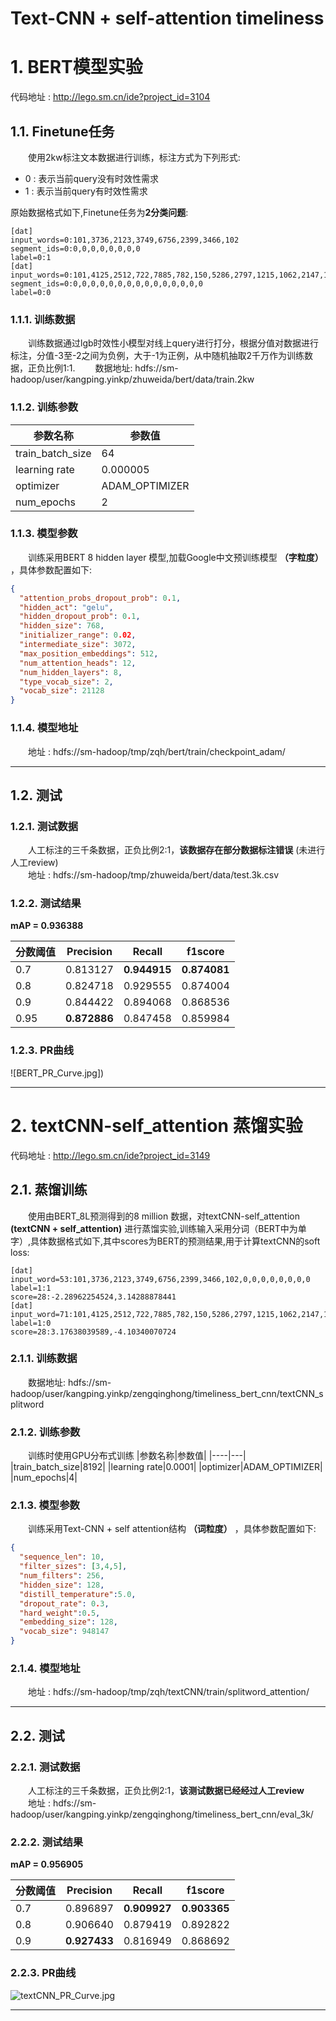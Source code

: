 # Text-CNN + self-attention timeliness

# 1. BERT模型实验

代码地址 : http://lego.sm.cn/ide?project_id=3104

## 1.1. Finetune任务

&emsp;&emsp;使用2kw标注文本数据进行训练，标注方式为下列形式:
* 0 : 表示当前query没有时效性需求
* 1 : 表示当前query有时效性需求

原始数据格式如下,Finetune任务为**2分类问题**:

```
[dat]
input_words=0:101,3736,2123,3749,6756,2399,3466,102
segment_ids=0:0,0,0,0,0,0,0,0
label=0:1
[dat]
input_words=0:101,4125,2512,722,7885,782,150,5286,2797,1215,1062,2147,1059,2506,102
segment_ids=0:0,0,0,0,0,0,0,0,0,0,0,0,0,0,0
label=0:0
```



### 1.1.1. 训练数据
&emsp;&emsp;训练数据通过lgb时效性小模型对线上query进行打分，根据分值对数据进行标注，分值-3至-2之间为负例，大于-1为正例，从中随机抽取2千万作为训练数据，正负比例1:1.
&emsp;&emsp;数据地址: hdfs://sm-hadoop/user/kangping.yinkp/zhuweida/bert/data/train.2kw

### 1.1.2. 训练参数
|参数名称|参数值|
|----|---|
|train_batch_size|64|
|learning rate|0.000005|
|optimizer|ADAM_OPTIMIZER|
|num_epochs|2|

### 1.1.3. 模型参数
&emsp;&emsp;训练采用BERT 8 hidden layer 模型,加载Google中文预训练模型 **（字粒度）** ，具体参数配置如下:

```json
{
  "attention_probs_dropout_prob": 0.1, 
  "hidden_act": "gelu", 
  "hidden_dropout_prob": 0.1, 
  "hidden_size": 768, 
  "initializer_range": 0.02, 
  "intermediate_size": 3072, 
  "max_position_embeddings": 512, 
  "num_attention_heads": 12, 
  "num_hidden_layers": 8, 
  "type_vocab_size": 2, 
  "vocab_size": 21128
}
```

### 1.1.4. 模型地址
&emsp;&emsp;地址 : hdfs://sm-hadoop/tmp/zqh/bert/train/checkpoint_adam/

----

## 1.2. 测试

### 1.2.1. 测试数据
&emsp;&emsp;人工标注的三千条数据，正负比例2:1，**该数据存在部分数据标注错误** (未进行人工review)<br/>
&emsp;&emsp;地址 : hdfs://sm-hadoop/tmp/zhuweida/bert/data/test.3k.csv

### 1.2.2. 测试结果

**mAP = 0.936388**

|分数阈值|Precision|Recall|f1score|
|------|-------|-----|-----|
|0.7|0.813127|**0.944915**|**0.874081**|
|0.8|0.824718|0.929555|0.874004|
|0.9|0.844422|0.894068|0.868536|
|0.95|**0.872886**|0.847458|0.859984|
### 1.2.3. PR曲线
![BERT_PR_Curve.jpg]) 

------


# 2. textCNN-self_attention 蒸馏实验

代码地址 : http://lego.sm.cn/ide?project_id=3149

## 2.1. 蒸馏训练

&emsp;&emsp;使用由BERT_8L预测得到的8 million 数据，对textCNN-self_attention **(textCNN + self_attention)** 进行蒸馏实验,训练输入采用分词（BERT中为单字）,具体数据格式如下,其中scores为BERT的预测结果,用于计算textCNN的soft loss:

```
[dat]
input_word=53:101,3736,2123,3749,6756,2399,3466,102,0,0,0,0,0,0,0,0
label=1:1
score=28:-2.28962254524,3.14288878441
[dat]
input_word=71:101,4125,2512,722,7885,782,150,5286,2797,1215,1062,2147,1059,2506,102,0
label=1:0
score=28:3.17638039589,-4.10340070724
```

### 2.1.1. 训练数据
&emsp;&emsp;数据地址: hdfs://sm-hadoop/user/kangping.yinkp/zengqinghong/timeliness_bert_cnn/textCNN_splitword

### 2.1.2. 训练参数

&emsp;&emsp;训练时使用GPU分布式训练
|参数名称|参数值|
|----|---|
|train_batch_size|8192|
|learning rate|0.0001|
|optimizer|ADAM_OPTIMIZER|
|num_epochs|4|

### 2.1.3. 模型参数
&emsp;&emsp;训练采用Text-CNN + self attention结构 **（词粒度）** ，具体参数配置如下:

```json
{
  "sequence_len": 10, 
  "filter_sizes": [3,4,5], 
  "num_filters": 256, 
  "hidden_size": 128, 
  "distill_temperature":5.0,
  "dropout_rate": 0.3, 
  "hard_weight":0.5,
  "embedding_size": 128, 
  "vocab_size": 948147
}
```

### 2.1.4. 模型地址
&emsp;&emsp;地址 : hdfs://sm-hadoop/tmp/zqh/textCNN/train/splitword_attention/

----

## 2.2. 测试

### 2.2.1. 测试数据
&emsp;&emsp;人工标注的三千条数据，正负比例2:1，**该测试数据已经经过人工review**<br/>
&emsp;&emsp;地址 : hdfs://sm-hadoop/user/kangping.yinkp/zengqinghong/timeliness_bert_cnn/eval_3k/

### 2.2.2. 测试结果

**mAP = 0.956905**


|分数阈值|Precision|Recall|f1score|
|------|-------|-----|-----|
|0.7|0.896897|**0.909927**|**0.903365**|
|0.8|0.906640|0.879419|0.892822|
|0.9|**0.927433**|0.816949|0.868692|


### 2.2.3. PR曲线
![textCNN_PR_Curve.jpg]() 

------
